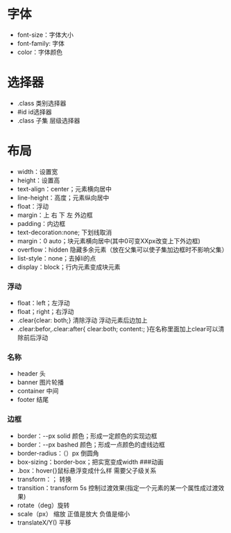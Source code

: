 

# 字体
* font-size：字体大小
* font-family: 字体
* color：字体颜色
# 选择器
* .class 类别选择器
* #id    id选择器
* .class 子集   层级选择器
# 布局
* width：设置宽
* height：设置高
* text-align：center；元素横向居中
* line-height：高度；元素纵向居中
* float：浮动
* margin：上 右 下 左 外边框
* padding：内边框
* text-decoration:none; 下划线取消
* margin：0 auto；块元素横向居中(其中0可变XXpx改变上下外边框)
* overflow：hidden   隐藏多余元素（放在父集可以使子集加边框时不影响父集）
* list-style：none；去掉li的点
* display：block；行内元素变成块元素
### 浮动
* float：left；左浮动
* float；right；右浮动
* .clear{clear: both;}  清除浮动   浮动元素后边加上<div class="clear"></div>
* .clear:befor,.clear:after{
	clear:both;
	content:;
}在名称里面加上clear可以清除前后浮动
### 名称
* header 头
* banner 图片轮播
* container 中间
* footer 结尾
### 边框
* border：--px solid 颜色；形成一定颜色的实现边框
* border：--px bashed 颜色；形成一点颜色的虚线边框
* border-radius：（）px 倒圆角
* box-sizing：border-box；把实宽变成width
###动画
* .box：hover{}鼠标悬浮变成什么样 需要父子级关系
* transform：；  转换
* transition：transform  5s   控制过渡效果(指定一个元素的某一个属性成过渡效果)
* rotate（deg）旋转
* scale（px）   缩放   正值是放大  负值是缩小
* translateX/Y()  平移
